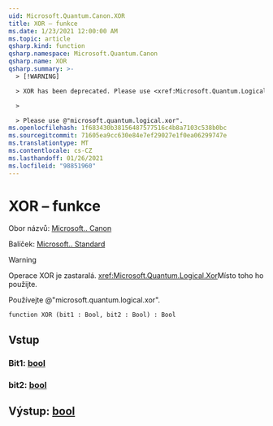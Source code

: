 ```yaml
---
uid: Microsoft.Quantum.Canon.XOR
title: XOR – funkce
ms.date: 1/23/2021 12:00:00 AM
ms.topic: article
qsharp.kind: function
qsharp.namespace: Microsoft.Quantum.Canon
qsharp.name: XOR
qsharp.summary: >-
  > [!WARNING]

  > XOR has been deprecated. Please use <xref:Microsoft.Quantum.Logical.Xor> instead.

  >

  > Please use @"microsoft.quantum.logical.xor".
ms.openlocfilehash: 1f683430b38156487577516c4b8a7103c538b0bc
ms.sourcegitcommit: 71605ea9cc630e84e7ef29027e1f0ea06299747e
ms.translationtype: MT
ms.contentlocale: cs-CZ
ms.lasthandoff: 01/26/2021
ms.locfileid: "98851960"
---
```

# <a name="xor-function"></a>XOR – funkce

Obor názvů: [Microsoft.. Canon](xref:Microsoft.Quantum.Canon)

Balíček: [Microsoft.. Standard](https://nuget.org/packages/Microsoft.Quantum.Standard)


> [!WARNING]
> Operace XOR je zastaralá. <xref:Microsoft.Quantum.Logical.Xor>Místo toho ho použijte.
>
> Používejte @"microsoft.quantum.logical.xor".



```qsharp
function XOR (bit1 : Bool, bit2 : Bool) : Bool
```


## <a name="input"></a>Vstup

### <a name="bit1--bool"></a>Bit1: [bool](xref:microsoft.quantum.lang-ref.bool)




### <a name="bit2--bool"></a>bit2: [bool](xref:microsoft.quantum.lang-ref.bool)





## <a name="output--bool"></a>Výstup: [bool](xref:microsoft.quantum.lang-ref.bool)


